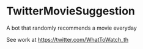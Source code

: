 # TwitterMovieSuggestion
A bot that randomly recommends a movie everyday

See work at https://twitter.com/WhatToWatch_th
